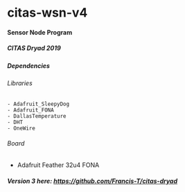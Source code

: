 # citas-wsn-v4

#### Sensor Node Program
##### CITAS Dryad 2019

##### Dependencies
######  Libraries
    - Adafruit_SleepyDog
    - Adafruit_FONA
    - DallasTemperature
    - DHT
    - OneWire
    
###### Board
  - Adafruit Feather 32u4 FONA
    
##### Version 3 here: https://github.com/Francis-T/citas-dryad

